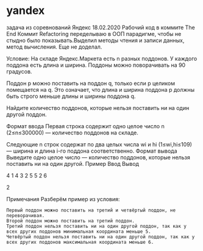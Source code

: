 # yandex
задача из соревнований Яндекс 18.02.2020
Рабочий код в коммите The End
Коммит Refactoring переделываю в ООП парадигме, чтобы не стыдно было показывать.Выделил методы чтения и записи данных,
метод вычисления. Еще не доделал. 



Условие:
 На складе Яндекс.Маркета есть n разных поддонов. У каждого поддона есть длина и ширина. Поддоны можно поворачивать на 90 градусов.

Поддон p можно поставить на поддон q, только если p целиком помещается на q. Это означает, что длина и ширина поддона p должны быть строго меньше длины и ширины поддона q.

Найдите количество поддонов, которые нельзя поставить ни на один другой поддон.

Формат ввода
Первая строка содержит одно целое число n (2≤n≤300000) — количество поддонов на складе.

Следующие n строк содержат по два целых числа wi и hi (1≤wi,hi≤109) — ширина и длина i-го поддона соответственно.
Формат вывода
Выведите одно целое число — количество поддонов, которые нельзя поставить ни на один другой.
Пример
Ввод 	Вывод

4
1 4
3 2
5 5
2 6

	

2

Примечания
Разберём пример из условия:

    Первый поддон можно поставить на третий и четвёртый поддон, не переворачивая.
    Второй поддон можно поставить на третий поддон.
    Третий поддон нельзя поставить ни на один другой поддон, так как у всех других поддонов минимальная координата меньше 5.
    Четвёртый поддон нельзя поставить ни на один другой поддон, так как у всех других поддонов максимальная координата меньше 6.


